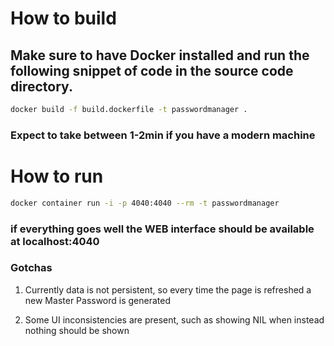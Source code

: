 

# How to build

## **Make sure to have Docker installed** and run the following snippet of code in the source code directory.

``` bash
docker build -f build.dockerfile -t passwordmanager .
```

### Expect to take between 1-2min if you have a modern machine

# How to run

``` bash
docker container run -i -p 4040:4040 --rm -t passwordmanager
```

### if everything goes well the WEB interface should be available at localhost:4040

### Gotchas

1.  Currently data is not persistent, so every time the page is
    refreshed a new Master Password is generated

2.  Some UI inconsistencies are present, such as showing NIL when
    instead nothing should be shown
